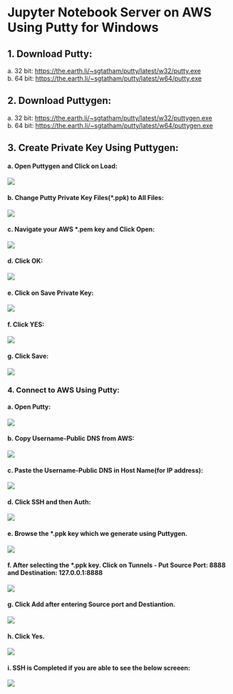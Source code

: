 # Jupyter Notebook Server on AWS Using Putty for Windows
## 1.	Download Putty:
a. 32 bit: https://the.earth.li/~sgtatham/putty/latest/w32/putty.exe<br/>
b.	64 bit: https://the.earth.li/~sgtatham/putty/latest/w64/putty.exe<br/>
## 2.	Download Puttygen:
a.	32 bit: https://the.earth.li/~sgtatham/putty/latest/w32/puttygen.exe<br/>
b.	64 bit: https://the.earth.li/~sgtatham/putty/latest/w64/puttygen.exe<br/>
## 3. Create Private Key Using Puttygen:
#### a.	Open Puttygen and Click on Load:
![](screenshots/1.PNG)
#### b.	Change Putty Private Key Files(*.ppk) to All Files:
![](screenshots/2.PNG)
#### c.	Navigate your AWS  *.pem key and Click Open:
![](screenshots/3.PNG)
#### d.	Click OK:
![](screenshots/4.PNG)
#### e.	Click on Save Private Key:
![](screenshots/5.PNG)
#### f. Click YES:
![](screenshots/6.PNG)
#### g. Click Save:
![](screenshots/7.PNG)
### 4. Connect to AWS Using Putty:
#### a. Open Putty:
![](screenshots/8.PNG)
#### b. Copy Username-Public DNS from AWS:
![](screenshots/9.PNG)
#### c. Paste the Username-Public DNS in Host Name(for IP address):
![](screenshots/10.PNG)
#### d. Click SSH and then Auth:
![](screenshots/11.PNG)
#### e. Browse the *.ppk key which we generate using Puttygen.
![](screenshots/12.PNG)
#### f. After selecting the *.ppk key. Click on Tunnels - Put Source Port: 8888 and Destination: 127.0.0.1:8888  
![](screenshots/13.PNG)
#### g. Click Add after entering Source port and Destiantion.
![](screenshots/14.PNG)
#### h. Click Yes.
![](screenshots/15.PNG)
#### i. SSH is Completed if you are able to see the below screeen:
![](screenshots/16.PNG)
